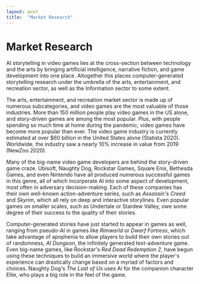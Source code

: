 ```yaml
---
layout: post
title:  "Market Research"
---
```


<h1>Market Research</h1>

<p>AI storytelling in video games lies at the cross-section between technology and the arts by bringing artificial intelligence, narrative fiction, and game development into one place. Altogether this places computer-generated storytelling research under the umbrella of the arts, entertainment, and recreation sector, as well as the Information sector to some extent. </p>

<p>The arts, entertainment, and recreation market sector is made up of numerous subcategories, and video games are the most valuable of those industries. More than 150 million people play video games in the US alone, and story-driven games are among the most popular. Plus, with people spending so much time at home during the pandemic, video games have become more popular than ever. The video game industry is currently estimated at over $60 billion in the United States alone (Statista 2020). Worldwide, the industry saw a nearly 10% increase in value from 2019 (NewZoo 2020). </p>

<p>Many of the big-name video game developers are behind the story-driven game craze. Ubisoft, Naughty Dog, Rockstar Games, Square Enix, Bethesda Games, and even Nintendo have all produced numerous successful games in this genre, all of which incorperate AI into some aspect of development, most often in adversary decision-making. Each of these companies has their own well-known action-adventure series, such as <i>Assassin's Creed</i> and <i>Skyrim</i>, which all rely on deep and interactive storylines. Even popular games on smaller scales, such as Undertale or Stardew Valley, owe some degree of their success to the quality of their stories.</p>

<p>Computer-generated stories have just started to appear in games as well, ranging from pseudo-AI in games like <i>Rimworld</i> or <i>Dwarf Fortress</i>, which take advantage of apophenia to allow players to build their own stories out of randomness, <i>AI Dungeon</i>, the infinitely generated text-adventure game. Even big-name games, like Rockstar's <i>Red Dead Redemption 2</i>, have begun using these techniques to build an immersive world where the player's experience can drastically change based on a myriad of factors and choices. Naughty Dog's <i>The Last of Us</i> uses Ai for the companion character Ellie, who plays a big role in the feel of the game. </p>